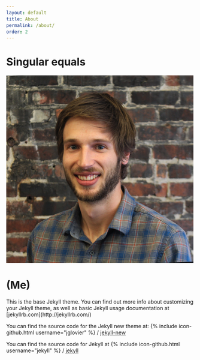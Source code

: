 ```yaml
---
layout: default
title: About
permalink: /about/
order: 2
---
```



<div class="about">
  <h1 class="title">Singular equals</h1>
  <img id="profile-img" src="/assets/img/profile.jpg" />
  <h1 class="title">(Me)</h1>
  <p>This is the base Jekyll theme. You can find out more info about customizing your Jekyll theme, as well as basic Jekyll usage documentation at [jekyllrb.com](http://jekyllrb.com/)</p>

  You can find the source code for the Jekyll new theme at:
  {% include icon-github.html username="jglovier" %} /
  [jekyll-new](https://github.com/jglovier/jekyll-new)

  You can find the source code for Jekyll at
  {% include icon-github.html username="jekyll" %} /
  [jekyll](https://github.com/jekyll/jekyll)
</div>

